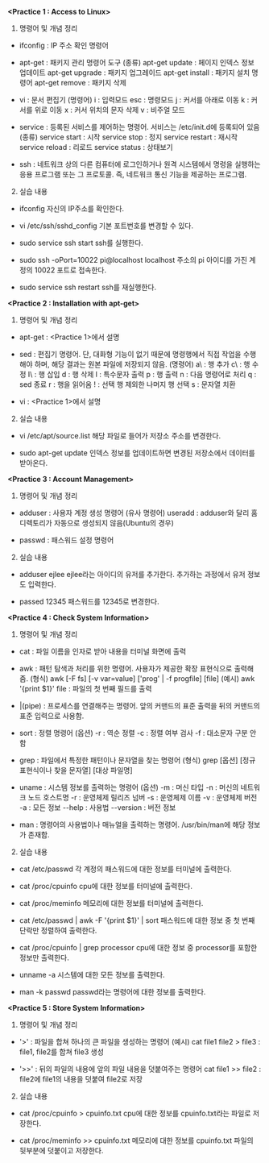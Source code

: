 ﻿

**<Practice 1 : Access to Linux>**

 1. 명령어 및 개념 정리

 - ifconfig
: IP 주소 확인 명령어

 - apt-get
: 패키지 관리 명령어 도구
(종류)
apt-get update : 페이지 인덱스 정보 업데이트
apt-get upgrade : 패키지 업그레이드
apt-get install : 패키지 설치 명령어
apt-get remove : 패키지 삭제

  - vi
: 문서 편집기
(명령어)
i : 입력모드
esc : 명령모드
j : 커서를 아래로 이동
k : 커서를 위로 이동
x : 커서 위치의 문자 삭제
v : 비주얼 모드

 - service
: 등록된 서비스를 제어하는 명령어. 서비스는 /etc/init.d에 등록되어 있음
(종류)
service start : 시작
service stop : 정지
service restart : 재시작
service reload : 리로드
service status : 상태보기

 - ssh
: 네트워크 상의 다른 컴퓨터에 로그인하거나 원격 시스템에서 명령을 실행하는 응용 프로그램 또는 그 프로토콜. 즉, 네트워크 통신 기능을 제공하는 프로그램.

 2. 실습 내용

- ifconfig
자신의 IP주소를 확인한다.

- vi /etc/ssh/sshd_config
기본 포트번호를 변경할 수 있다.

- sudo service ssh start
ssh를 실행한다.

- sudo ssh -oPort=10022 pi@localhost
localhost 주소의 pi 아이디를 가진 계정의 10022 포트로 접속한다.

- sudo service ssh restart
ssh를 재실행한다.



**<Practice 2 : Installation with apt-get>**

1. 명령어 및 개념 정리

- apt-get
: <Practice 1>에서 설명

- sed
: 편집기 명령어. 단, 대화형 기능이 없기 때문에 명령행에서 직접 작업을 수행해야 하며, 해당 결과는 원본 파일에 저장되지 않음.
(명령어)
a\ : 행 추가
c\ : 행 수정
I\ : 행 삽입
d : 행 삭제
l : 특수문자 출력
p : 행 출력
n : 다음 명령어로 처리
q : sed 종료
r : 행을 읽어옴
! : 선택 행 제외한 나머지 행 선택
s : 문자열 치환

- vi
: <Practice 1>에서 설명

2. 실습 내용

- vi /etc/apt/source.list
해당 파일로 들어가 저장소 주소를 변경한다.

- sudo apt-get update
인덱스 정보를 업데이트하면 변경된 저장소에서 데이터를 받아온다.


**<Practice 3 : Account Management>**

1. 명령어 및 개념 정리

- adduser
: 사용자 계정 생성 명령어
(유사 명령어)
useradd : adduser와 달리 홈디렉토리가 자동으로 생성되지 않음(Ubuntu의 경우)

- passwd
: 패스워드 설정 명령어

2. 실습 내용

- adduser ejlee
ejlee라는 아이디의 유저를 추가한다. 추가하는 과정에서 유저 정보도 입력한다.

- passed 12345
패스워드를 12345로 변경한다.



**<Practice 4 : Check System Information>**

1. 명령어 및 개념 정리

- cat
: 파일 이름을 인자로 받아 내용을 터미널 화면에 출력

- awk
: 패턴 탐색과 처리를 위한 명령어. 사용자가 제공한 확장 표현식으로 출력해줌.
(형식)
awk [-F fs] [-v var=value] ['prog' | -f progfile] [file]
(예시)
awk '{print $1}' file : 파일의 첫 번째 필드를 출력

- |(pipe)
: 프로세스를 연결해주는 명령어. 앞의 커맨드의 표준 출력을 뒤의 커맨드의 표준 입력으로 사용함.

- sort
: 정렬 명령어
(옵션)
-r : 역순 정렬
-c : 정렬 여부 검사
-f : 대소문자 구분 안함

- grep
: 파일에서 특정한 패턴이나 문자열을 찾는 명령어
(형식)
grep [옵션] [정규표현식이나 찾을 문자열] [대상 파일명]

- uname
: 시스템 정보를 출력하는 명령어
(옵션)
-m : 머신 타입
-n : 머신의 네트워크 노드 호스트명
-r : 운영체제 릴리즈 넘버
-s : 운영체제 이름
-v : 운영체제 버전
-a : 모든 정보
--help : 사용법
--version : 버전 정보

- man
: 명령어의 사용법이나 매뉴얼을 출력하는 명령어. /usr/bin/man에 해당 정보가 존재함.

2. 실습 내용

- cat /etc/passwd
각 계정의 패스워드에 대한 정보를 터미널에 출력한다.

- cat /proc/cpuinfo
cpu에 대한 정보를 터미널에 출력한다.

- cat /proc/meminfo
메모리에 대한 정보를 터미널에 출력한다.

- cat /etc/passwd | awk -F '{print $1}' | sort
패스워드에 대한 정보 중 첫 번째 단락만 정렬하여 출력한다.

- cat /proc/cpuinfo | grep processor
cpu에 대한 정보 중 processor를 포함한 정보만 출력한다.

- unname -a
시스템에 대한 모든 정보를 출력한다.

- man -k passwd
passwd라는 명령어에 대한 정보를 출력한다.



**<Practice 5 : Store System Information>**

1. 명령어 및 개념 정리

- '>'
: 파일을 합쳐 하나의 큰 파일을 생성하는 명령어
(예시)
cat file1 file2 > file3 : file1, file2를 합쳐 file3 생성

- '>>'
: 뒤의 파일의 내용에 앞의 파일 내용을 덧붙여주는 명령어
cat file1 >> file2 : file2에 file1의 내용을 덧붙여 file2로 저장

2. 실습 내용

- cat /proc/cpuinfo > cpuinfo.txt
cpu에 대한 정보를 cpuinfo.txt라는 파일로 저장한다.

- cat /proc/meminfo >> cpuinfo.txt
메모리에 대한 정보를 cpuinfo.txt 파일의 뒷부분에 덧붙이고 저장한다.
